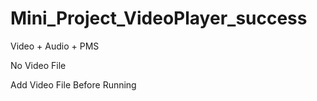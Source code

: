 # Mini_Project_VideoPlayer_success
Video + Audio + PMS

No Video File 

Add Video File Before Running 

